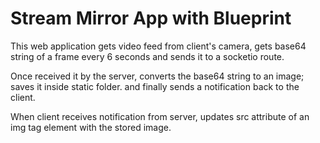# Stream Mirror App with Blueprint

This web application gets video feed from client's camera, gets base64 string of a frame every 6 seconds and sends it to a socketio route.

Once received it by the server, converts the base64 string to an image; saves it inside static folder. and finally sends a notification back to the client.

When client receives notification from server, updates src attribute of an img tag element with the stored image.

